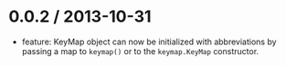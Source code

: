 0.0.2 / 2013-10-31
==================

* feature: KeyMap object can now be initialized with abbreviations by passing
    a map to `keymap()` or to the `keymap.KeyMap` constructor.
